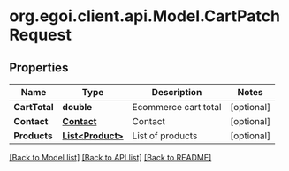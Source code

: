 
# org.egoi.client.api.Model.CartPatchRequest

## Properties

Name | Type | Description | Notes
------------ | ------------- | ------------- | -------------
**CartTotal** | **double** | Ecommerce cart total | [optional] 
**Contact** | [**Contact**](Contact.md) | Contact | [optional] 
**Products** | [**List&lt;Product&gt;**](Product.md) | List of products | [optional] 

[[Back to Model list]](../README.md#documentation-for-models)
[[Back to API list]](../README.md#documentation-for-api-endpoints)
[[Back to README]](../README.md)

